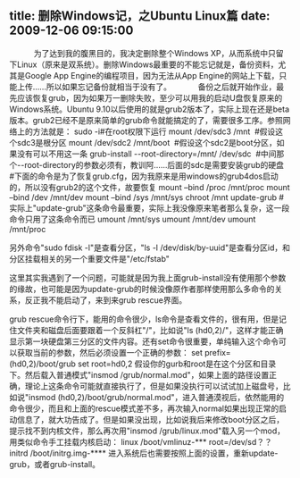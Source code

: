 title: 删除Windows记，之Ubuntu Linux篇
date: 2009-12-06 09:15:00
---

    　　为了达到我的腹黑目的，我决定删除整个Windows XP，从而系统中只留下Linux（原来是双系统）。删除Windows最重要的不能忘记就是，备份资料，尤其是Google App Engine的编程项目，因为无法从App Engine的网站上下载，只能上传……所以如果忘记备份就相当于没有了。
    　　备份之后就开始作业，最先应该恢复grub，因为如果万一删除失败，至少可以用我的启动U盘恢复原来的Windows系统。Ubuntu 9.10以后使用的就是grub2版本了，实际上现在还是beta版本。grub2已经不是原来简单的grub命令就能搞定的了，需要很多工序。参照网络上的方法就是：
 sudo -i#在root权限下运行
 mount /dev/sdc3 /mnt  #假设这个sdc3是根分区
 mount /dev/sdc2 /mnt/boot  #假设这个sdc2是boot分区，如果没有可以不用这一条
 grub-install --root-directory=/mnt/ /dev/sdc  #中间那个--root-directory的参数必须有，教训阿……后面的sdc是需要安装grub的硬盘
#下面的命令是为了恢复grub.cfg，因为我原来是用windows的grub4dos启动的，所以没有grub2的这个文件，故要恢复
mount –bind /proc /mnt/proc
 mount –bind /dev /mnt/dev
 mount –bind /sys /mnt/sys
 chroot /mnt update-grub #实际上"update-grub"这条命令最重要，实际上我没像原来笔者那么复杂，这一段命令只用了这条命令而已
 umount /mnt/sys
 umount /mnt/dev
 umount /mnt/proc

另外命令"sudo fdisk -l"是查看分区，"ls -l /dev/disk/by-uuid"是查看分区id，和分区挂载相关的另一个重要文件是"/etc/fstab"

这里其实我遇到了一个问题，可能就是因为我上面grub-install没有使用那个参数的缘故，也可能是因为update-grub的时候没像原作者那样使用那么多命令的关系，反正我不能启动了，来到来grub rescue界面。

grub rescue命令行下，能用的命令很少，ls命令是查看文件的，很有用，但是记住文件夹和磁盘后面要跟着一个反斜杠"/"，比如说"ls (hd0,2)/"，这样才能正确显示第一块硬盘第三分区的文件内容。还有set命令很重要，单纯输入这个命令可以获取当前的参数，然后必须设置一个正确的参数：
set prefix=(hd0,2)/boot/grub
set root=hd0,2
假设你的gurb和root是在这个分区和目录下。然后载入普通模式"insmod /grub/normal.mod"，如果上面的路径设置正确，理论上这条命令可能就直接执行了，但是如果没执行可以试试加上磁盘号，比如说&quot;insmod (hd0,2)/boot/grub/normal.mod&quot;，进入普通漠视后，依然能用的命令很少，而且和上面的rescue模式差不多，再次输入normal如果出现正常的启动信息了，就大功告成了。但是如果没出现，比如说我后来修改boot分区之后，提示找不到内核文件，那么再次用"insmod /grub/linux.mod"载入另一个mod，用类似命令手工挂载内核启动：
 linux /boot/vmlinuz-*** root=/dev/sd？？
initrd /boot/initrg.img-****
进入系统后也需要按照上面的设置，重新update-grub，或者grub-install。